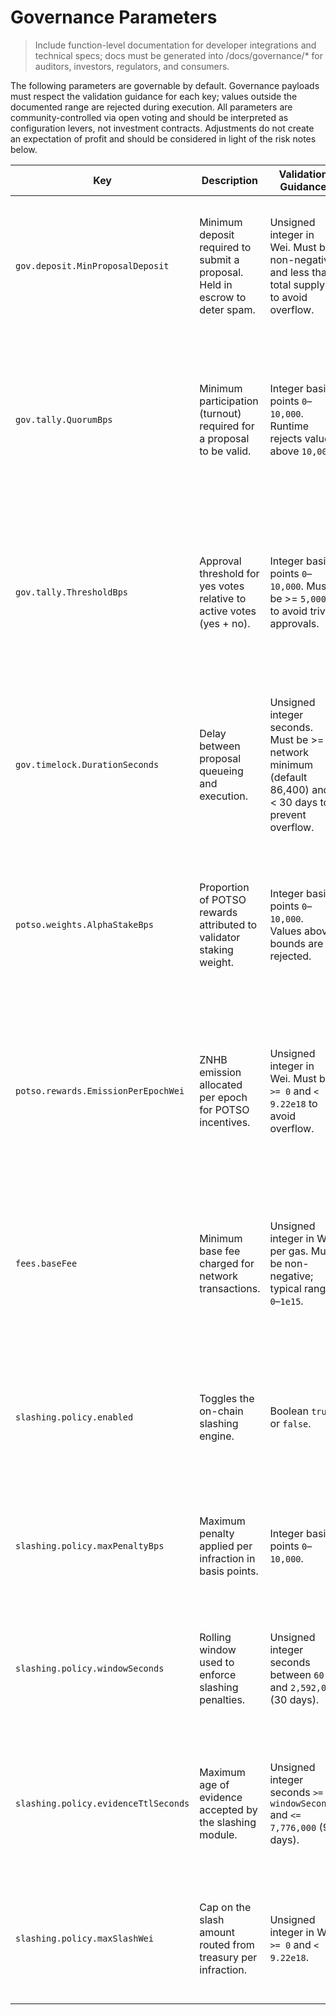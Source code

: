 # Governance Parameters

> Include function-level documentation for developer integrations and technical specs; docs must be generated into /docs/governance/* for auditors, investors, regulators, and consumers.

The following parameters are governable by default. Governance payloads must
respect the validation guidance for each key; values outside the documented
range are rejected during execution. All parameters are community-controlled via
open voting and should be interpreted as configuration levers, not investment
contracts. Adjustments do not create an expectation of profit and should be
considered in light of the risk notes below.

| Key | Description | Validation Guidance | Risk Notes & Disclosures |
| --- | --- | --- | --- |
| `gov.deposit.MinProposalDeposit` | Minimum deposit required to submit a proposal. Held in escrow to deter spam. | Unsigned integer in Wei. Must be non-negative and less than total supply to avoid overflow. | Deposits are anti-spam bonds only. They are returned or partially slashed per policy and never accrue yield or profit participation. |
| `gov.tally.QuorumBps` | Minimum participation (turnout) required for a proposal to be valid. | Integer basis points `0`–`10,000`. Runtime rejects values above `10,000`. | Low quorum may allow low-participation changes; high quorum can stall governance. Communicate changes to stakeholders before adoption. |
| `gov.tally.ThresholdBps` | Approval threshold for yes votes relative to active votes (yes + no). | Integer basis points `0`–`10,000`. Must be >= `5,000` to avoid trivial approvals. | Raising the threshold increases safety but may slow emergency responses. Lowering below 2/3 should include rationale and mitigation plan. |
| `gov.timelock.DurationSeconds` | Delay between proposal queueing and execution. | Unsigned integer seconds. Must be >= network minimum (default 86,400) and < 30 days to prevent overflow. | Short timelocks reduce review windows; long timelocks delay urgent fixes. Announce changes widely to integrators. |
| `potso.weights.AlphaStakeBps` | Proportion of POTSO rewards attributed to validator staking weight. | Integer basis points `0`–`10,000`. Values above bounds are rejected. | Adjusting weight influences validator incentives but does not guarantee return. Communicate redistributive effects to delegators. |
| `potso.rewards.EmissionPerEpochWei` | ZNHB emission allocated per epoch for POTSO incentives. | Unsigned integer in Wei. Must be `>= 0` and `< 9.22e18` to avoid overflow. | Higher emissions increase circulating supply and may dilute holders. Include monetary impact analysis when changing this value. |
| `fees.baseFee` | Minimum base fee charged for network transactions. | Unsigned integer in Wei per gas. Must be non-negative; typical range `0`–`1e15`. | Fee adjustments are for network sustainability. They do not represent revenue sharing and should be accompanied by usage impact notes. |
| `slashing.policy.enabled` | Toggles the on-chain slashing engine. | Boolean `true` or `false`. | Disabling slashing pauses treasury debits from evidence processing. Communicate mitigation plans before re-enabling. |
| `slashing.policy.maxPenaltyBps` | Maximum penalty applied per infraction in basis points. | Integer basis points `0`–`10,000`. | Higher caps increase deterrence but amplify downside risk for operators. Document rationale and thresholds. |
| `slashing.policy.windowSeconds` | Rolling window used to enforce slashing penalties. | Unsigned integer seconds between `60` and `2,592,000` (30 days). | Very short windows can miss repeated behaviour; long windows may extend incident response timelines. |
| `slashing.policy.evidenceTtlSeconds` | Maximum age of evidence accepted by the slashing module. | Unsigned integer seconds `>= windowSeconds` and `<= 7,776,000` (90 days). | Ensures stale evidence cannot trigger penalties indefinitely. Align TTL with compliance retention policies. |
| `slashing.policy.maxSlashWei` | Cap on the slash amount routed from treasury per infraction. | Unsigned integer in Wei `>= 0` and `< 9.22e18`. | Sets an upper bound on treasury exposure for any single event. Keep aligned with risk appetite and reserve levels. |
